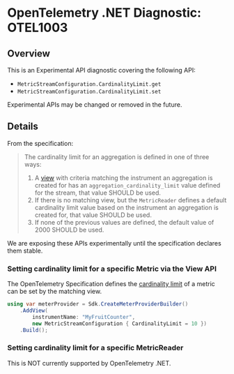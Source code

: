 # OpenTelemetry .NET Diagnostic: OTEL1003

## Overview

This is an Experimental API diagnostic covering the following API:

* `MetricStreamConfiguration.CardinalityLimit.get`
* `MetricStreamConfiguration.CardinalityLimit.set`

Experimental APIs may be changed or removed in the future.

## Details

From the specification:

> The cardinality limit for an aggregation is defined in one of three ways:
>
> 1. A [view](#view) with criteria matching the instrument an aggregation is
>    created for has an `aggregation_cardinality_limit` value defined for the
>    stream, that value SHOULD be used.
> 2. If there is no matching view, but the `MetricReader` defines a default
>    cardinality limit value based on the instrument an aggregation is created
>    for, that value SHOULD be used.
> 3. If none of the previous values are defined, the default value of 2000 SHOULD
>    be used.

We are exposing these APIs experimentally until the specification declares them
stable.

### Setting cardinality limit for a specific Metric via the View API

The OpenTelemetry Specification defines the [cardinality
limit](https://github.com/open-telemetry/opentelemetry-specification/blob/main/specification/metrics/sdk.md#cardinality-limits)
of a metric can be set by the matching view.

```csharp
using var meterProvider = Sdk.CreateMeterProviderBuilder()
    .AddView(
        instrumentName: "MyFruitCounter",
        new MetricStreamConfiguration { CardinalityLimit = 10 })
    .Build();
```

### Setting cardinality limit for a specific MetricReader

This is NOT currently supported by OpenTelemetry .NET.
